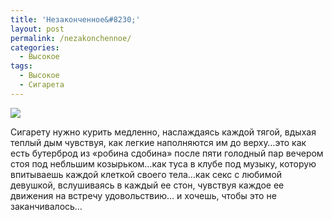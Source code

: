```yaml
---
title: 'Незаконченное&#8230;'
layout: post
permalink: /nezakonchennoe/
categories:
  - Высокое
tags:
  - Высокое
  - Сигарета
---
```


<!-- <figure>
  <a href="https://mb7222.files.wordpress.com/2011/01/z_fdb1b3f9.jpg"><img src="https://mb7222.files.wordpress.com/2011/01/z_fdb1b3f9.jpg"></a>
</figure> -->

<img src="https://farm6.staticflickr.com/5698/20905626511_faf65750e9_o.jpg">

Сигарету нужно курить медленно, наслаждаясь каждой тягой, вдыхая теплый дым чувствуя, как легкие наполняются им до верху&#8230;это как есть бутерброд из «робина сдобина» после пяти голодный пар вечером стоя под небльшим козырьком&#8230;как туса в клубе под музыку, которую впитываешь каждой клеткой своего тела&#8230;как секс с любимой девушкой, вслушиваясь в каждый ее стон, чувствуя каждое ее движения на встречу удовольствию&#8230; и хочешь, чтобы это не заканчивалось&#8230;
